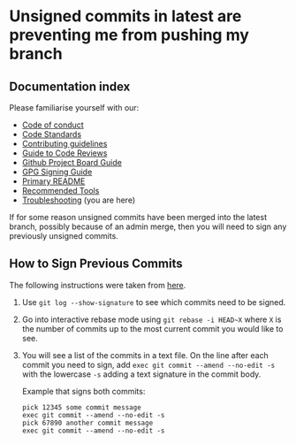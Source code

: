 # Unsigned commits in latest are preventing me from pushing my branch

## Documentation index

Please familiarise yourself with our:

- [Code of conduct](https://github.com/bbc/simorgh/blob/latest/.github/CODE_OF_CONDUCT.md)
- [Code Standards](https://github.com/bbc/simorgh/blob/latest/docs/Code-Standards.md)
- [Contributing guidelines](https://github.com/bbc/simorgh/blob/latest/CONTRIBUTING.md)
- [Guide to Code Reviews](https://github.com/bbc/simorgh/blob/latest/docs/Code-Reviews.md)
- [Github Project Board Guide](https://github.com/bbc/simorgh/blob/latest/docs/Project-Board-Guide.md)
- [GPG Signing Guide](docs/GPG-Signing-Guide.md)
- [Primary README](https://github.com/bbc/simorgh/blob/latest/README.md)
- [Recommended Tools](https://github.com/bbc/simorgh/blob/latest/docs/Recommended-Tools.md)
- [Troubleshooting](https://github.com/bbc/simorgh/blob/latest/docs/Troubleshooting.md) (you are here)

If for some reason unsigned commits have been merged into the latest branch, possibly because of an admin merge, then you will need to sign any previously unsigned commits.

## How to Sign Previous Commits

The following instructions were taken from [here](https://hyperledger-indy.readthedocs.io/projects/sdk/en/latest/docs/contributors/signing-commits.html).

1. Use `git log --show-signature` to see which commits need to be signed.
2. Go into interactive rebase mode using `git rebase -i HEAD~X` where `X` is the number of commits up to the most current commit you would like to see.
3. You will see a list of the commits in a text file. On the line after each commit you need to sign, add `exec git commit --amend --no-edit -s` with the lowercase `-s` adding a text signature in the commit body.

   Example that signs both commits:

   ```
   pick 12345 some commit message
   exec git commit --amend --no-edit -s
   pick 67890 another commit message
   exec git commit --amend --no-edit -s
   ```
